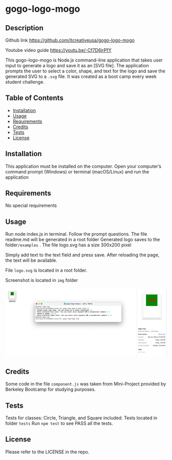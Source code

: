 # gogo-logo-mogo

## Description

Github link
https://github.com/itcreativeusa/gogo-logo-mogo

Youtube video guide
https://youtu.be/-Cf7D6irPfY

This gogo-logo-mogo is Node.js command-line application that takes user input to generate a logo and save it as an [SVG file]. The application prompts the user to select a color, shape, and text for the logo and save the generated SVG to a `.svg` file.
It was created as a boot camp every week student challenge.



## Table of Contents 

- [Installation](#installation)
- [Usage](#usage)
- [Requirements](#requirements)
- [Credits](#credits)
- [Tests](#tests)
- [License](#license)

## Installation

This application must be installed on the computer. Open your computer’s command prompt (Windows) or terminal (macOS/Linux) and run the application
 
## Requirements

No special requirements

## Usage

Run node index.js in terminal.
Follow the prompt questions.
The file readme.md will be generated in a root folder
Generated logo saves to the folder`/examples` . The file logo.svg has a size 300x200 pixel

Simply add text to the text field and press save. After reloading the page, the text will be available.
 
File `logo.svg` is located in a root folder. 
 
Screenshot is located in `img` folder

![gogo-logo-mogo](img/screenshot.png)

## Credits
 
Some code in the file `component.js` was taken from Mini-Project provided by Berkeley Bootcamp for studying purposes.
 
## Tests
Tests for classes: Circle, Triangle, and Square included. Tests located in folder `tests`
Run `npm test` to see PASS all the tests.


## License

Please refer to the LICENSE in the repo.

